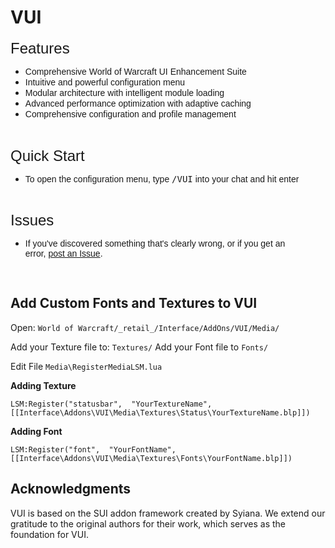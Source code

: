# VUI

<p style="text-align: left;"><span style="font-family: tahoma, arial, helvetica, sans-serif; font-size: 24px;">Features</span></p>
<ul>
<li><span style="font-family: tahoma, arial, helvetica, sans-serif;">Comprehensive World of Warcraft UI Enhancement Suite</span></li>
<li><span style="font-family: tahoma, arial, helvetica, sans-serif;">Intuitive and powerful configuration menu</span></li>
<li><span style="font-family: tahoma, arial, helvetica, sans-serif;">Modular architecture with intelligent module loading</span></li>
<li><span style="font-family: tahoma, arial, helvetica, sans-serif;">Advanced performance optimization with adaptive caching</span></li>
<li><span style="font-family: tahoma, arial, helvetica, sans-serif;">Comprehensive configuration and profile management</span></li>
</ul>
<p>&nbsp;</p>
<p><span style="font-family: tahoma, arial, helvetica, sans-serif; font-size: 24px;">Quick Start</span></p>
<ul>
<li><span style="font-family: tahoma, arial, helvetica, sans-serif;">To open the configuration menu, type <span style="font-family: terminal, monaco, monospace;">/VUI</span>&nbsp;into your chat and hit enter&nbsp;</span></li>
</ul>
<p><span style="font-family: tahoma, arial, helvetica, sans-serif;">&nbsp;</span></p>
<p><span style="font-family: tahoma, arial, helvetica, sans-serif; font-size: 24px;">Issues</span></p>
<ul>
<li><span style="font-family: tahoma, arial, helvetica, sans-serif;">If you've discovered something that's clearly wrong, or if you get an error,&nbsp;<a href="https://github.com/Vajalol/VUI/issues/new/choose" target="_blank" rel="noopener noreferrer">post&nbsp;an&nbsp;Issue</a>.</span></li>
</ul>
<p><span style="font-family: tahoma, arial, helvetica, sans-serif;">&nbsp;</span></p>

## Add Custom Fonts and Textures to VUI

Open: `World of Warcraft/_retail_/Interface/AddOns/VUI/Media/`

Add your Texture file to: `Textures/`
Add your Font file to `Fonts/`

Edit File `Media\RegisterMediaLSM.lua`

**Adding Texture**

    LSM:Register("statusbar",  "YourTextureName",  [[Interface\Addons\VUI\Media\Textures\Status\YourTextureName.blp]])

**Adding Font**

    LSM:Register("font",  "YourFontName",  [[Interface\Addons\VUI\Media\Textures\Fonts\YourFontName.blp]])

## Acknowledgments

VUI is based on the SUI addon framework created by Syiana. We extend our gratitude to the original authors for their work, which serves as the foundation for VUI.

